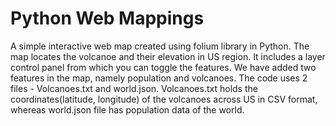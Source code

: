 # Python Web Mappings
 
A simple interactive web map created using folium library in Python. The map locates the volcanoe and their elevation in US region.
It includes a layer control panel from which you can toggle the features. We have added two features in the map, namely  population and volcanoes.
The code uses 2 files - Volcanoes.txt and world.json. 
Volcanoes.txt holds the coordinates(latitude, longitude) of the volcanoes across US in CSV format, whereas 
world.json file has population data of the world.
